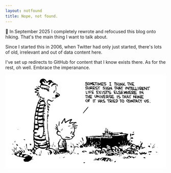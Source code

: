 ```yaml
---
layout: notfound
title: Nope, not found.
---
```


<div class="alert alert-primary">
<p>👋 In September 2025 I completely rewrote and refocused this blog onto hiking. That's the main thing I want to talk about.</p>
<p>Since I started this in 2006, when Twitter had only just started, there's lots of old, irrelevant and out of data content here.</p>
<p>I've set up redirects to GitHub for content that I know exists there. As for the rest, oh well. Embrace the imperanance.
</p>
</div>

<img src="/files/c+h.jpg">